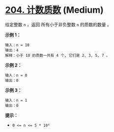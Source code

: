 # [204. 计数质数][link] (Medium)

[link]: https://leetcode.cn/problems/count-primes/

给定整数 `n` ，返回 所有小于非负整数 `n` 的质数的数量 。

**示例 1：**

```
输入：n = 10
输出：4
解释：小于 10 的质数一共有 4 个, 它们是 2, 3, 5, 7 。

```

**示例 2：**

```
输入：n = 0
输出：0

```

**示例 3：**

```
输入：n = 1
输出：0

```

**提示：**

- `0 <= n <= 5 * 10⁶`

